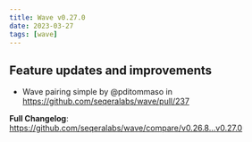 ```yaml
---
title: Wave v0.27.0
date: 2023-03-27
tags: [wave]
---
```


## Feature updates and improvements

- Wave pairing simple by @pditommaso in https://github.com/seqeralabs/wave/pull/237

**Full Changelog**: https://github.com/seqeralabs/wave/compare/v0.26.8...v0.27.0
